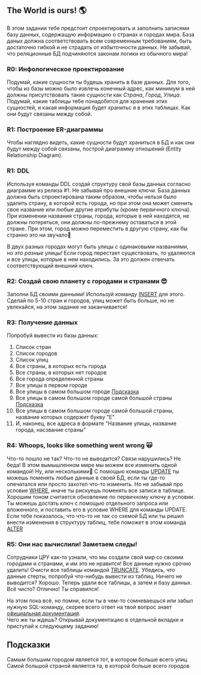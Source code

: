 ## The World is ours! 🌎

В этом задании тебе предстоит спроектировать и заполнить записями базу данных, содержащую информацию о странах и городах мира. База даных должна соответствовать всем современным требованиям, быть достаточно гибкой и не страдать от избыточности данных. Не забывай, что реляционные БД подчиняются законам логики из обычного мира!

### R0: Инфологическое проектирование
Подумай, какие сущности ты будешь хранить в базе данных. Для того, чтобы из базы можно было извлечь конечный адрес, как минимум в ней должны присутствовать такие сущности как _Страна_, _Город_, _Улица_. Подумай, какие таблицы тебе понадобятся для хранения этих сущностей, и какая информация будет хранитьс я в этих таблицах. Как они будут связаны между собой. 

### R1: Построение ER-диаграммы
Чтобы наглядно видеть, какие сущности будут храниться в БД и как они будут между собой связаны, построй диаграмму отношений (Entity Relationship Diagram).

### R1: DDL
Используя команды DDL создай структуру свой базы данных согласно диаграмме из релиза #1. Не забывай про внешние ключи. База данных должна быть спроектирована таким образом, чтобы нельзя было удалить страну, в которой есть города, но при этом она может сменить свое название или любые другие атрибуты (кроме первичного ключа). При изменении названия страны, города, которые в ней находятся, не должны потеряться, они должны по-прежнему оставаться в этой стране. При этом, город можно переместить в другую страну, как бы странно это ни звучало🙂  

В двух разных городах могут быть улицы с одинаковыми названиями, но _это разные улицы!_ Если город перестает существовать, то удаляются и все улицы, которые в нем находились. За это должен отвечать соответствующий внешний ключ. 

### R2: Создай свою планету с городами и странами 😎

Заполни БД своими данными! Используй команду [INSERT](https://postgrespro.ru/docs/postgresql/13/dml-insert) для этого. Сделай по 5-10 стран и городов, улиц может быть больше, но не увлекайся, на этом задание не заканчивается!

### R3: Получение данных
Попробуй вывести из базы данных:
1. Список стран
1. Список городов
1. Список улиц
1. Все страны, в которых есть города
1. Все страны, в которых нет городов
1. Все города определенной страны
1. Все улицы в первом городе
1. Все улицы в самом большом городе [Подсказка](#help)
1. Все улицы в самом большом городе самой большой страны [Подсказка](#help)
1. Все улицы в самом большом городе самой большой страны, название которых содержит букву "Е"
1. И, наконец, все адреса в формате "Название улицы, название города, насзвание страны"

### R4: Whoops, looks like something went wrong 🙀
Что-то пошло не так? Что-то не выводится? Связи нарушились? Не беда! В этом вымышленном мире мы можем все изменить одной командой! Ну, или несколькими🙂
С помощью команды [UPDATE](https://postgrespro.ru/docs/postgresql/13/dml-update) ты можешь поменять любые данные в своей БД, если ты где-то опечатался или просто захотел что-то изменить. Но не забывай про условие [WHERE](https://postgrespro.ru/docs/postgresql/13/queries-table-expressions#QUERIES-WHERE), иначе ты рискуешь поменять все записи в таблице. Хорошим тоном считается обновление по первичному ключу в условии. Ты можешь достать ключ с помощью отдельного запроса или вложенного, и поставить его в условие WHERE для команды UPDATE.   
  Если тебе показалось, что что-то не так со схемой БД или ты решил внести изменения в структуру таблиц, тебе поможет в этом команда [ALTER](https://postgrespro.ru/docs/postgresql/13/ddl-alter)

### R5: Они нас вычислили! Заметаем следы!
Сотрудники ЦРУ как-то узнали, что мы создали свой мир со своими городами и странами, и им это не нравится! Все данные нужно срочно удалить! Очисти все таблицы командой [TRUNCATE](https://postgrespro.ru/docs/postgresql/13/sql-truncate). Убедись, что данные стерты, попробуй что-нибудь вывести из таблиц. Ничего не выводится? Хорошо. Теперь удали все таблицы, а затем и базу данных.  
Всё чисто? Отлично! Ты справился!  

На этом пока всё, но помни, если ты в чем-то сомневаешься или забыл нужную SQL-команду, скорее всего ответ на твой вопрос знает [официальная документация](https://postgrespro.ru/docs/postgresql/13/index).  
Чего же ты ждешь? Открывай документацию в отдельной вкладке и приступай к следующему заданию!

<a name="help"><h2>Подсказки</h2></a>
Самым большим городом является тот, в котором больше всего улиц  
Самой большой страной является та, в которой больше всего городов  
